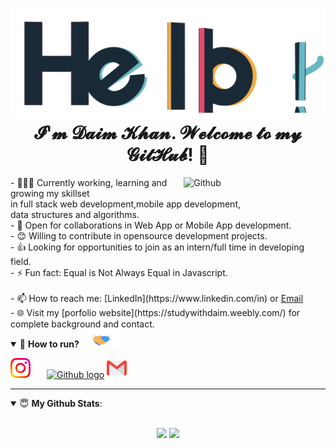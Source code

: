 <h1 align="center"> <img src="https://github.com/Daim-Nickel-Penny/Daim-Nickel-Penny/blob/master/Assets/hello.gif" alt="hello-gif"> <br >𝓘'𝓶 𝓓𝓪𝓲𝓶 𝓚𝓱𝓪𝓷</a>. 𝓦𝓮𝓵𝓬𝓸𝓶𝓮 𝓽𝓸 𝓶𝔂 𝓖𝓲𝓽𝓗𝓾𝓫! 🤗</h1>


<img width="45%" align="right" alt="Github" src="https://raw.githubusercontent.com/onimur/.github/master/.resources/git-header.svg" />
- 👨🏽‍💻 Currently working, learning and growing my skillset<br/> in full stack web development,mobile app development,<br/> data structures and algorithms.<br/>
- 🤝 Open for collaborations in Web App or Mobile App development.<br/>
- 😊 Willing to contribute in opensource development projects.<br/>
- 👍 Looking for opportunities to join as an intern/full time in developing field.<br/>
- ⚡ Fun fact: Equal is Not Always Equal in Javascript.<br/>
<br/>
- 📫 How to reach me: [LinkedIn](https://www.linkedin.com/in) or <a href="mailto:daimk558@gmail.com">Email</a><br/>
- 🌐 Visit my [porfolio website](https://studywithdaim.weebly.com/) for complete background and contact.

<details open>
<summary>🤝 <b>How to run? </b><img src="https://github.com/Daim-Nickel-Penny/Daim-Nickel-Penny/blob/master/Assets/Handshake.gif" height="29px">
</summary>
  


[<img src="https://github.com/Daim-Nickel-Penny/Daim-Nickel-Penny/blob/master/Assets/Instagram.svg" alt="instagram logo" width="32"  style="max-width:100%; margin-right:22px">](https://www.instagram.com/i_am_daim_)  [<img src="https://cdn.svgporn.com/logos/github-icon.svg" alt="Github logo" width="34">](https://github.com/)  [<img src="https://github.com/Daim-Nickel-Penny/Daim-Nickel-Penny/blob/master/Assets/Gmail.svg" alt="Gmail logo" height="32">](mailto:daimk558@gmail.com)


</details>

---

<details open>
 <summary> 😇 <b>My Github Stats</b>: </summary>

<br>


<p align = "center">
  <img src = "https://github-readme-stats.vercel.app/api?username=Daim-Nickel-Penny&theme=highcontrast&show_icons=true&count_private=true">
  <img src = "https://github-readme-stats.vercel.app/api/top-langs/?username=Daim-Nickel-Penny&theme=highcontrast">
  
</p>

</details>

